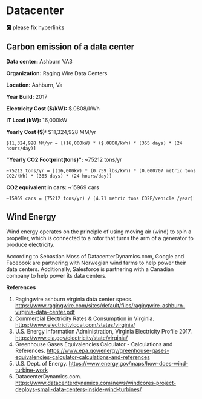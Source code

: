 # Datacenter

:o2: please fix hyperlinks

## Carbon emission of a data center

**Data center:** Ashburn VA3

**Organization:** Raging Wire Data Centers

**Location:** Ashburn, Va

**Year Build:** 2017

**Electricity Cost ($/kW):**  $.0808/kWh

**IT Load (kW):**  16,000kW 

**Yearly Cost ($):**  $11,324,928 MM/yr

```
$11,324,928 MM/yr = [(16,000kW) * ($.0808/kWh) * (365 days) * (24 hours/day)]
```

**"Yearly CO2 Footprint(tons)":** ~75212 tons/yr

```
~75212 tons/yr = [(16,000kW) * (0.759 lbs/kWh) * (0.000707 metric tons CO2/kWh) * (365 days) * (24 hours/day)]
```

**CO2 equivalent in cars:** ~15969 cars

```
~15969 cars = (75212 tons/yr) / (4.71 metric tons CO2E/vehicle /year) 
```

## Wind Energy

Wind energy operates on the principle of using moving air (wind) to spin a propeller, which is connected to a rotor that turns the arm of a generator to produce electricity.

According to Sebastian Moss of DatacenterDynamics.com, Google and Facebook are partnering with Norwegian wind farms to help power their data centers. Additionally, Salesforce is partnering with a Canadian company to help power its data centers.


**References**  

1. Ragingwire ashburn virginia data center specs. https://www.ragingwire.com/sites/default/files/ragingwire-ashburn-virginia-data-center.pdf
2. Commercial Electricity Rates & Consumption in Virginia. https://www.electricitylocal.com/states/virginia/
3. U.S. Energy Information Administration, Virginia Electricity Profile 2017. https://www.eia.gov/electricity/state/virginia/
4. Greenhouse Gases Equivalencies Calculator - Calculations and References. https://www.epa.gov/energy/greenhouse-gases-equivalencies-calculator-calculations-and-references
5. U.S. Dept. of Energy. https://www.energy.gov/maps/how-does-wind-turbine-work
6. DatacenterDynamics.com. https://www.datacenterdynamics.com/news/windcores-project-deploys-small-data-centers-inside-wind-turbines/
